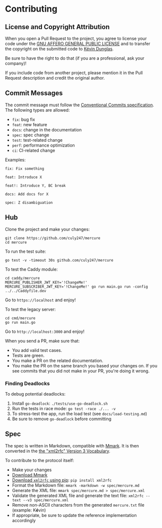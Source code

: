 # Contributing

## License and Copyright Attribution

When you open a Pull Request to the project, you agree to license your code under the [GNU AFFERO GENERAL PUBLIC LICENSE](LICENSE)
and to transfer the copyright on the submitted code to [Kévin Dunglas](https://culy247.fr).

Be sure to have the right to do that (if you are a professional, ask your company)!

If you include code from another project, please mention it in the Pull Request description and credit the original author.

## Commit Messages

The commit message must follow the [Conventional Commits specification](https://www.conventionalcommits.org/).
The following types are allowed:

* `fix`: bug fix
* `feat`: new feature
* `docs`: change in the documentation
* `spec`: spec change
* `test`: test-related change
* `perf`: performance optimization
* `ci`: CI-related change

Examples:

    fix: Fix something

    feat: Introduce X

    feat!: Introduce Y, BC break

    docs: Add docs for X

    spec: Z disambiguation

## Hub

Clone the project and make your changes:

    git clone https://github.com/culy247/mercure
    cd mercure

To run the test suite:

    go test -v -timeout 30s github.com/culy247/mercure

To test the Caddy module:

    cd caddy/mercure
    MERCURE_PUBLISHER_JWT_KEY='!ChangeMe!' MERCURE_SUBSCRIBER_JWT_KEY='!ChangeMe!' go run main.go run -config ../../Caddyfile.dev

Go to `https://localhost` and enjoy!

To test the legacy server:

    cd cmd/mercure
    go run main.go

Go to `http://localhost:3000` and enjoy!

When you send a PR, make sure that:

* You add valid test cases.
* Tests are green.
* You make a PR on the related documentation.
* You make the PR on the same branch you based your changes on. If you see commits
  that you did not make in your PR, you're doing it wrong.

### Finding Deadlocks

To debug potential deadlocks:

1. Install `go-deadlock`: `./tests/use-go-deadlock.sh`
2. Run the tests in race mode: `go test -race ./... -v`
3. To stress-test the app, run the load test (see `docs/load-testing.md`)
4. Be sure to remove `go-deadlock` before committing

## Spec

The spec is written in Markdown, compatible with [Mmark](https://mmark.miek.nl/).
It is then converted in the [the "xml2rfc" Version 3 Vocabulary](https://tools.ietf.org/html/rfc7991).

To contribute to the protocol itself:

* Make your changes
* [Download Mmark](https://github.com/mmarkdown/mmark/releases)
* [Download `xml2rfc` using pip](https://pypi.org/project/xml2rfc/): `pip install xml2rfc`
* Format the Markdown file: `mmark -markdown -w spec/mercure.md`
* Generate the XML file: `mmark spec/mercure.md > spec/mercure.xml`
* Validate the generated XML file and generate the text file: `xml2rfc --text --v3 spec/mercure.xml`
* Remove non-ASCII characters from the generated `mercure.txt` file (example: K**é**vin)
* If appropriate, be sure to update the reference implementation accordingly
